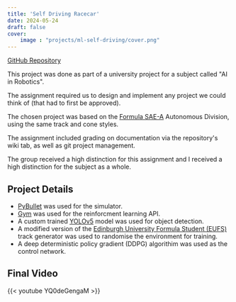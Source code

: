 ```yaml
---
title: 'Self Driving Racecar'
date: 2024-05-24
draft: false
cover:
    image : "projects/ml-self-driving/cover.png"
---
```

[GitHub Repository](https://github.com/Gibson431/ai-in-robotics-41118)

This project was done as part of a university project for a subject called "AI in Robotics".

The assignment required us to design and implement any project we could think of (that had to first be approved).

The chosen project was based on the [Formula SAE-A](https://www.saea.com.au/formula-sae-a) Autonomous Division, using the same track and cone styles.

The assignment included grading on documentation via the repository's wiki tab, as well as git project management.

The group received a high distinction for this assignment and I received a high distinction for the subject as a whole.

## Project Details

- [PyBullet](https://pybullet.org/wordpress/) was used for the simulator.
- [Gym](https://www.gymlibrary.dev/) was used for the reinforcment learning API.
- A custom trained [YOLOv5](https://github.com/ultralytics/yolov5) model was used for object detection.
- A modified version of the [Edinburgh University Formula Student (EUFS)](https://gitlab.com/eufs/eufs_sim) track generator was used to randomise the environment for training.
- A deep deterministic policy gradient (DDPG) algorithim was used as the control network.

## Final Video

{{< youtube YQ0deGengaM >}}
